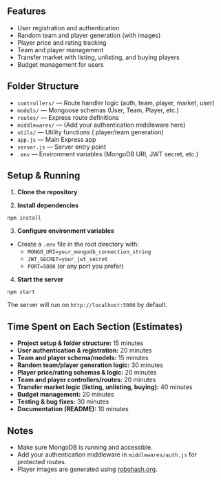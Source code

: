 ## Features

- User registration and authentication
- Random team and player generation (with images)
- Player price and rating tracking
- Team and player management
- Transfer market with listing, unlisting, and buying players
- Budget management for users

## Folder Structure

- `controllers/` — Route handler logic (auth, team, player, market, user)
- `models/` — Mongoose schemas (User, Team, Player, etc.)
- `routes/` — Express route definitions
- `middlewares/` — (Add your authentication middleware here)
- `utils/` — Utility functions ( player/team generation)
- `app.js` — Main Express app
- `server.js` — Server entry point
- `.env` — Environment variables (MongoDB URI, JWT secret, etc.)

## Setup & Running

1. **Clone the repository**

2. **Install dependencies**

```
npm install
```

3. **Configure environment variables**

- Create a `.env` file in the root directory with:
  - `MONGO_URI=your_mongodb_connection_string`
  - `JWT_SECRET=your_jwt_secret`
  - `PORT=5000` (or any port you prefer)

4. **Start the server**

```
npm start
```

The server will run on `http://localhost:5000` by default.


## Time Spent on Each Section (Estimates)

- **Project setup & folder structure:** 15 minutes
- **User authentication & registration:** 20 minutes
- **Team and player schema/models:** 15 minutes
- **Random team/player generation logic:** 30 minutes
- **Player price/rating schemas & logic:** 20 minutes
- **Team and player controllers/routes:** 20 minutes
- **Transfer market logic (listing, unlisting, buying):** 40 minutes
- **Budget management:** 20 minutes
- **Testing & bug fixes:** 30 minutes
- **Documentation (README):** 10 minutes


## Notes

- Make sure MongoDB is running and accessible.
- Add your authentication middleware in `middlewares/auth.js` for protected routes.
- Player images are generated using [robohash.org](https://robohash.org/).
